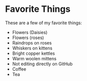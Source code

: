 # Favorite Things

These are a few of my favorite things:

- Flowers (Daisies)
- Flowers (roses)
- Raindrops on roses
- Whiskers on kittens
- Bright copper kettles
- Warm woolen mittens
- Not editing directly on GitHub
- Coffee
- Tea